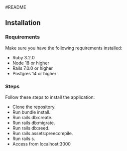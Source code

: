#README

## Installation

### Requirements

Make sure you have the following requirements installed:

* Ruby 3.2.0
* Node 18 or higher
* Rails 7.0.0 or higher
* Postgres 14 or higher

### Steps

Follow these steps to install the application:

* Clone the repository.
* Run bundle install.
* Run rails db:create.
* Run rails db:migrate.
* Run rails db:seed.
* Run rails assets:preecompile.
* Run rails s.
* Access from localhost:3000


